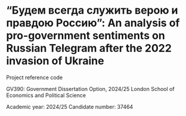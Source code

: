 # “Будем всегда служить верою и правдою Россию”: An analysis of pro-government sentiments on Russian Telegram after the 2022 invasion of Ukraine

Project reference code

GV390: Government Dissertation Option, 2024/25
London School of Economics and Political Science

Academic year: 2024/25
Candidate number: 37464
